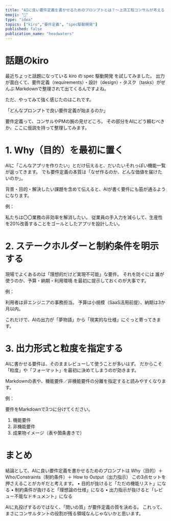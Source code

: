 ```yaml
---
title: "AIに良い要件定義を書かせるためのプロンプトとは？〜上流工程コンサルが考える spec 駆動開発の始め方〜"
emoji: "🌱"
type: "idea"
topics: ["kiro","要件定義", "spec駆動開発"]
published: false
publication_name: "headwaters"
---
```


# 話題のkiro

最近ちょっと話題になっている kiro の spec 駆動開発 を試してみました。
出力が面白くて、要件定義（requirements）・設計（design）・タスク（tasks）がぜんぶ Markdownで整理されて出てくるんですよね。

ただ、やってみて強く感じたのはこれです。

「どんなプロンプトで良い要件定義が始まるのか」

要件定義って、コンサルやPMの腕の見せどころ。
その部分をAIにどう頼むべきか、ここに仮説を持って整理してみます。



# 1. Why（目的）を最初に置く

AIに「こんなアプリを作りたい」とだけ伝えると、だいたいそれっぽい機能一覧が返ってきます。
でも要件定義の本質は「なぜ作るのか、どんな価値を届けたいのか」。

背景・目的・解決したい課題を含めて伝えると、AIが書く要件にも筋が通るようになります。

例：

私たちは〇〇業務の非効率を解消したい。
従業員の手入力を減らして、生産性を20%改善することをゴールとしたアプリを設計したい。



# 2. ステークホルダーと制約条件を明示する

現場でよくあるのは「理想的だけど実現不可能」な要件。
それを防ぐには 誰が使うのか、予算・納期・利用環境 を最初に提示しておくのが大事です。

例：

利用者は非エンジニアの事務担当。
予算は小規模（SaaS活用前提）、納期は3か月以内。

これだけで、AIの出力が「夢物語」から「現実的な仕様」にぐっと寄ってきます。


# 3. 出力形式と粒度を指定する

AIに書かせる要件は、そのままレビューして使うことが多いはず。
だからこそ「粒度」や「フォーマット」を最初に決めてしまうのが効きます。

Markdownの表や、機能要件／非機能要件の分離を指定すると読みやすくなります。

例：

要件をMarkdownで3つに分けてください。
1. 機能要件
2. 非機能要件
3. 成果物イメージ（表や箇条書きで）



# まとめ

結論として、AIに良い要件定義を書かせるためのプロンプトは
Why（目的）＋ Who/Constraints（制約条件）＋ How to Output（出力指示）
この3点セットを押さえることがカギだと考えます。
• 目的が抜けると「ただの機能リスト」になる
• 制約条件が抜けると「理想論の仕様」になる
• 出力指示が抜けると「レビュー不能なドキュメント」になる

AIに丸投げするのではなく、「問いの質」が要件定義の質を決める。
これって、まさにコンサルタントの役割が残る領域なんじゃないかと思います。

